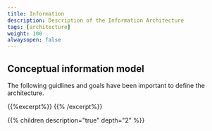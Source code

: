 ```yaml
---
title: Information
description: Description of the Information Architecture
tags: [architecture]
weight: 100
alwaysopen: false
---
```


## Conceptual information model
The following guidlines and goals have been important to define the architecture. 

{{%excerpt%}}
<object data="/architecture/information/conceptual_information_model.svg" type="image/svg+xml" style="width: 100%;"></object>
{{% /excerpt%}}

{{% children description="true" depth="2" %}}




